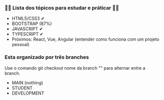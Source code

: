 ### 🐱‍👤 Lista dos tópicos para estudar e práticar 🐱‍👤


- HTML5/CSS3 ✔
- BOOTSTRAP (87%)
- JAVASCRIPT ✔ 
- TYPESCRIPT ✔
- Próximos: React, Vue, Angular (entender como funciona com um projeto pessoal)

### Esta organizado por três branches

Use o comando git checkout nome da branch "" para alternar entre a branch.

- MAIN (nothing)
- STUDENT
- DEVELOPMENT

